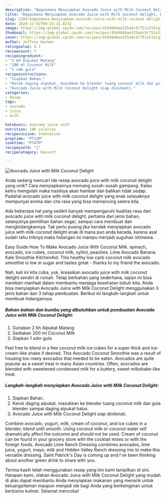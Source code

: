 ```yaml
---
description: "Bagaimana Menyiapkan Avocado Juice with Milk Coconut Delight, Enak Banget"
title: "Bagaimana Menyiapkan Avocado Juice with Milk Coconut Delight, Enak Banget"
slug: 2209-bagaimana-menyiapkan-avocado-juice-with-milk-coconut-delight-enak-banget
date: 2020-11-02T09:33:31.823Z
image: https://img-global.cpcdn.com/recipes/45d404bae325a4c9/751x532cq70/avocado-juice-with-milk-coconut-delight-foto-resep-utama.jpg
thumbnail: https://img-global.cpcdn.com/recipes/45d404bae325a4c9/751x532cq70/avocado-juice-with-milk-coconut-delight-foto-resep-utama.jpg
cover: https://img-global.cpcdn.com/recipes/45d404bae325a4c9/751x532cq70/avocado-juice-with-milk-coconut-delight-foto-resep-utama.jpg
author: Jeffrey Harmon
ratingvalue: 4.7
reviewcount: 7
recipeingredient:
- "2 bh Alpukat Matang"
- "200 ml Coconut Milk"
- "1 sdm gula"
recipeinstructions:
- "Siapkan Bahan."
- "Kerok daging alpukat, masukkan ke blender tuang coconut milk dan gula blender sampai daging alpukat halus."
- "Avocado Juice with Milk Coconut Delight siap dinikmati."
categories:
- Resep
tags:
- avocado
- juice
- with

katakunci: avocado juice with 
nutrition: 186 calories
recipecuisine: Indonesian
preptime: "PT12M"
cooktime: "PT47M"
recipeyield: "1"
recipecategory: Dessert

---
```



![Avocado Juice with Milk Coconut Delight](https://img-global.cpcdn.com/recipes/45d404bae325a4c9/751x532cq70/avocado-juice-with-milk-coconut-delight-foto-resep-utama.jpg)

Anda sedang mencari ide resep avocado juice with milk coconut delight yang unik? Cara menyiapkannya memang susah-susah gampang. Kalau keliru mengolah maka hasilnya akan hambar dan bahkan tidak sedap. Padahal avocado juice with milk coconut delight yang enak selayaknya mempunyai aroma dan cita rasa yang bisa memancing selera kita.

Ada beberapa hal yang sedikit banyak mempengaruhi kualitas rasa dari avocado juice with milk coconut delight, pertama dari jenis bahan, selanjutnya pemilihan bahan segar, sampai cara membuat dan menghidangkannya. Tak perlu pusing jika hendak menyiapkan avocado juice with milk coconut delight enak di mana pun anda berada, karena asal sudah tahu triknya maka hidangan ini mampu menjadi suguhan istimewa.

Easy Guide How To Make Avocado Juice With Coconut Milk. spinach, avocado, ice cubes, coconut milk, xylitol, peaches. Lime Avocado Banana Kale Smoothie KitchenAid. This healthy low carb coconut milk avocado smoothie is low in sugar and tastes great - thanks to my friend the avocado.


Nah, kali ini kita coba, yuk, kreasikan avocado juice with milk coconut delight sendiri di rumah. Tetap berbahan yang sederhana, sajian ini bisa memberi manfaat dalam membantu menjaga kesehatan tubuh kita. Anda bisa menyiapkan Avocado Juice with Milk Coconut Delight menggunakan 3 jenis bahan dan 3 tahap pembuatan. Berikut ini langkah-langkah untuk membuat hidangannya.

<!--inarticleads1-->

##### Bahan-bahan dan bumbu yang dibutuhkan untuk pembuatan Avocado Juice with Milk Coconut Delight:

1. Gunakan 2 bh Alpukat Matang
1. Sediakan 200 ml Coconut Milk
1. Siapkan 1 sdm gula


Feel free to blend in a few coconut milk ice cubes for a super thick and ice-cream-like shake if desired. This Avocado Coconut Smoothie was a result of housing too many avocados that needed to be eaten. Avocados are quite popular as a sweet treat in many Asian countries. Often, avocados are blended with sweetened condensed milk for a buttery, sweet milkshake-like treat. 

<!--inarticleads2-->

##### Langkah-langkah menyiapkan Avocado Juice with Milk Coconut Delight:

1. Siapkan Bahan.
1. Kerok daging alpukat, masukkan ke blender tuang coconut milk dan gula blender sampai daging alpukat halus.
1. Avocado Juice with Milk Coconut Delight siap dinikmati.


Combine avocado, yogurt, milk, cream of coconut, and ice cubes in a blender; blend until smooth. Using coconut milk or coconut water will dramatically affect the outcome and should not be used. Cream of coconut can be found in your grocery store with the cocktail mixes or with the foreign foods. Avocado Lime Ranch Dressing combines avocados, lime juice, yogurt, mayo, milk and Hidden Valley Ranch dressing mix to make this versatile dressing. Saint Patrick&#39;s Day is coming up and I&#39;ve been thinking about another green drink to share with you. 

Terima kasih telah menggunakan resep yang tim kami tampilkan di sini. Harapan kami, olahan Avocado Juice with Milk Coconut Delight yang mudah di atas dapat membantu Anda menyiapkan makanan yang menarik untuk keluarga/teman maupun menjadi ide bagi Anda yang berkeinginan untuk berbisnis kuliner. Selamat mencoba!

